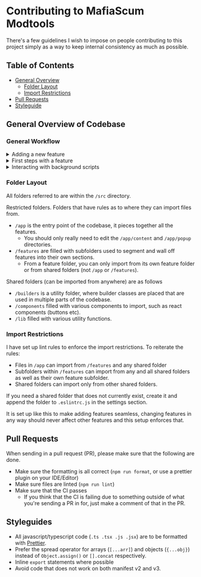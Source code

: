 # Contributing to MafiaScum Modtools

There's a few guidelines I wish to impose on people contributing to this project simply as a way to keep internal consistency as much as possible.

## Table of Contents

-   [General Overview](#general-overview-of-codebase)
    -   [Folder Layout](#folder-layout)
    -   [Import Restrictions](#import-restrictions)
-   [Pull Requests](#pull-requests)
-   [Styleguide](#styleguides)

## General Overview of Codebase

### General Workflow

<details>
<summary>Adding a new feature</summary>

1. Create a new folder within `/src/features`. Make sure it is descriptive of what the feature is so it is understood at a single glance.

2. Create a `mount.ts` file directly within that folder, example boilerplate for that file is here

```typescript
export default function mountFeature() {
	// Your code here
}
```

3. In `/src/app/content/content.ts` there is a `mountFeatures` function. Import the file you had created, and call that mount function in this one.

4. The feature now gets initialised when the extension does. Check the "first steps with a feature" section or take a peek at a simple features like `/features/quoteHighlighting` to see how you can advance from here.

</details>

<details>
<summary>First steps with a feature</summary>

There are a few important sections to a feature.

-   The entrypoint `mount.ts`
-   The `/background` folder

The `mount.ts` folder is used to initialise the feature. Any file within this feature folder _must_ be a content script (aka running on the site itself). If you're mounting react, you can also use `mount.tsx` as the folder name

Any script you wish to run in a background process must be both within a `/background` subfolder.

When manipulating the DOM, you are welcome to use vanilla JS but I recommend using jQuery as it is available within the repository.

```typescript
// features/newfeature/mount.ts
import $ from 'jquery';
```

ReactJS is also available if you want to inject HTML into the page, and don't wish to do this directly in jQuery/vanilla JS

React must be in a `.tsx` file, and you must import React in every file you're using any react code.

To inject a react component into the page with jQuery, use the helper function I have made in `/lib/react` as shown below. You only have to use this function when using jQuery to import, you don't have to use it when using a react component in another react component.

```typescript
// features/newfeature/mount.tsx
import React from 'react';
import $ from 'jquery';
import { renderReact } from '../../lib/react';

// This function is called on initialisation
export default function mountNewFeature() {
	// Append the new component to the page body
	$('body').append(renderReact(<ReactComponent />));
}

function ReactComponent() {
	return (
		<div>
			<span>This is a component</span>
		</div>
	);
}
```

</details>

<details>
<summary>Interacting with background scripts</summary>

TBA

</details>

### Folder Layout

All folders referred to are within the `/src` directory.

Restricted folders. Folders that have rules as to where they can import files from.

-   `/app` is the entry point of the codebase, it pieces together all the features.
    -   You should only really need to edit the `/app/content` and `/app/popup` directories.
-   `/features` are filled with subfolders used to segment and wall off features into their own sections.
    -   From a feature folder, you can only import from its own feature folder or from shared folders (not `/app` or `/features`).

Shared folders (can be imported from anywhere) are as follows

-   `/builders` is a utility folder, where builder classes are placed that are used in multiple parts of the codebase.
-   `/components` filled with various components to import, such as react components (buttons etc).
-   `/lib` filled with various utility functions.

### Import Restrictions

I have set up lint rules to enforce the import restrictions. To reiterate the rules:

-   Files in `/app` can import from `/features` and any shared folder
-   Subfolders within `/features` can import from any and all shared folders as well as their own feature subfolder.
-   Shared folders can import only from other shared folders.

If you need a shared folder that does not currently exist, create it and append the folder to `.eslintrc.js` in the settings section.

It is set up like this to make adding features seamless, changing features in any way should never affect other features and this setup enforces that.

## Pull Requests

When sending in a pull request (PR), please make sure that the following are done.

-   Make sure the formatting is all correct (`npm run format`, or use a prettier plugin on your IDE/Editor)
-   Make sure files are linted (`npm run lint`)
-   Make sure that the CI passes
    -   If you think that the CI is failing due to something outside of what you're sending a PR in for, just make a comment of that in the PR.

## Styleguides

-   All javascript/typescript code (`.ts .tsx .js .jsx`) are to be formatted with [Prettier](https://prettier.io/).
-   Prefer the spread operator for arrays (`[...arr]`) and objects (`{...obj}`) instead of `Object.assign()` or `[].concat` respectively.
-   Inline `export` statements where possible
-   Avoid code that does not work on both manifest v2 and v3.
